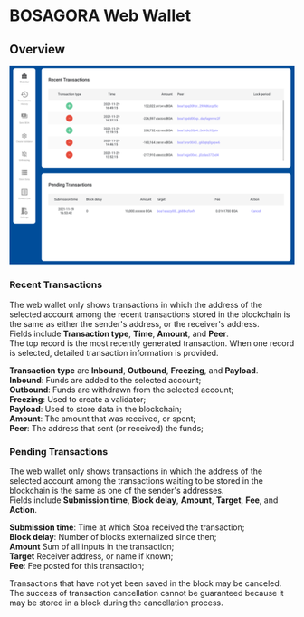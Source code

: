# BOSAGORA Web Wallet

## Overview

![Overview](./assets/04-01.png)

### Recent Transactions

The web wallet only shows transactions in which the address of the selected account among the recent transactions stored in the blockchain is the same as either the sender's address, or the receiver's address.  
Fields include **Transaction type**, **Time**, **Amount**, and **Peer**.  
The top record is the most recently generated transaction. 
When one record is selected, detailed transaction information is provided.  

**Transaction type** are **Inbound**, **Outbound**, **Freezing**, and **Payload**.  
**Inbound**: Funds are added to the selected account;  
**Outbound**: Funds are withdrawn from the selected account;  
**Freezing**: Used to create a validator;  
**Payload**: Used to store data in the blockchain;  
**Amount**: The amount that was received, or spent;  
**Peer**: The address that sent (or received) the funds;  

### Pending Transactions

The web wallet only shows transactions in which the address of the selected account among the transactions waiting to be stored in the blockchain is the same as one of the sender's addresses.  
Fields include **Submission time**, **Block delay**, **Amount**, **Target**, **Fee**, and **Action**.  

**Submission time**: Time at which Stoa received the transaction;  
**Block delay**: Number of blocks externalized since then;  
**Amount** Sum of all inputs in the transaction;  
**Target** Receiver address, or name if known;  
**Fee**: Fee posted for this transaction;  

Transactions that have not yet been saved in the block may be canceled. 
The success of transaction cancellation cannot be guaranteed because it may be stored in a block during the cancellation process.  
